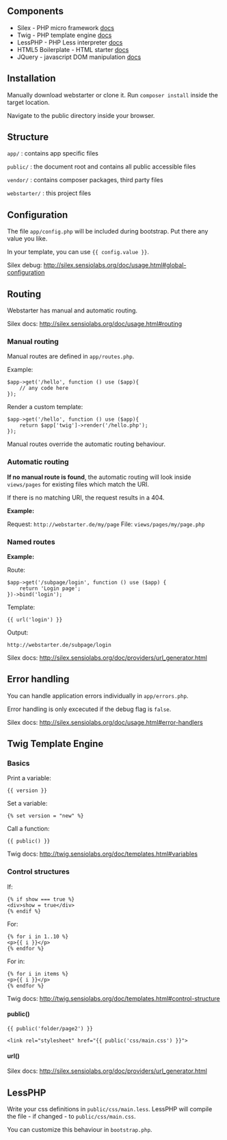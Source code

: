 ## Components

  * Silex - PHP micro framework [docs](http://silex.sensiolabs.org/)
  * Twig - PHP template engine [docs](http://twig.sensiolabs.org/)
  * LessPHP - PHP Less interpreter [docs](https://github.com/leafo/lessphp)
  * HTML5 Boilerplate - HTML starter [docs](http://html5boilerplate.com/)
  * JQuery - javascript DOM manipulation [docs](http://jquery.com/)

## Installation

Manually download webstarter or clone it. Run ``composer install`` inside the target location.

Navigate to the public directory inside your browser.

## Structure

``app/`` : contains app specific files

``public/`` : the document root and contains all public accessible files

``vendor/`` : contains composer packages, third party files

``webstarter/`` : this project files

## Configuration

The file ``app/config.php`` will be included during bootstrap. Put there any value you like.

In your template, you can use ``{{ config.value }}``.

Silex debug: http://silex.sensiolabs.org/doc/usage.html#global-configuration

## Routing

Webstarter has manual and automatic routing.

Silex docs: http://silex.sensiolabs.org/doc/usage.html#routing

### Manual routing

Manual routes are defined in ``app/routes.php``.

Example:
````
$app->get('/hello', function () use ($app){
    // any code here
});
````

Render a custom template:
````
$app->get('/hello', function () use ($app){
    return $app['twig']->render('/hello.php');
});
````

Manual routes override the automatic routing behaviour.


### Automatic routing

__If no manual route is found__, the automatic routing will look inside ``views/pages`` for existing files which match the URI.

If there is no matching URI, the request results in a 404.

__Example:__

Request: ``http://webstarter.de/my/page``
File: ``views/pages/my/page.php``

### Named routes

__Example:__

Route:
````
$app->get('/subpage/login', function () use ($app) {
	return 'Login page';
})->bind('login');
````

Template:
````
{{ url('login') }}
````

Output:
````
http://webstarter.de/subpage/login
````

Silex docs: http://silex.sensiolabs.org/doc/providers/url_generator.html

## Error handling

You can handle application errors individually in ``app/errors.php``.

Error handling is only excecuted if the debug flag is ``false``.

Silex docs: http://silex.sensiolabs.org/doc/usage.html#error-handlers

## Twig Template Engine

### Basics

Print a variable:
````
{{ version }}
````

Set a variable:
````
{% set version = "new" %}
````

Call a function:
````
{{ public() }}
````

Twig docs: http://twig.sensiolabs.org/doc/templates.html#variables

### Control structures

If:
````
{% if show === true %}
<div>show = true</div>
{% endif %}
````

For:
````
{% for i in 1..10 %}
<p>{{ i }}</p>
{% endfor %}
````

For in:
````
{% for i in items %}
<p>{{ i }}</p>
{% endfor %}
````

Twig docs: http://twig.sensiolabs.org/doc/templates.html#control-structure

#### public()

````
{{ public('folder/page2') }}
````

````
<link rel="stylesheet" href="{{ public('css/main.css') }}">
````

#### url()

Silex docs: http://silex.sensiolabs.org/doc/providers/url_generator.html

## LessPHP

Write your css definitions in ``public/css/main.less``. LessPHP will compile the file - if changed - to ``public/css/main.css``.

You can customize this behaviour in ``bootstrap.php``.